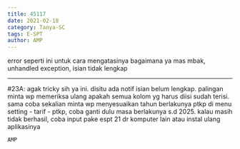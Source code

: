 ```yaml
---
title: 45117
date: 2021-02-18
category: Tanya-SC
tags: E-SPT
author: AMP
---
```


error seperti ini untuk cara mengatasinya bagaimana ya mas mbak, unhandled exception, isian tidak lengkap

---

#23A: agak tricky sih ya ini. disitu ada notif isian belum lengkap. palingan minta wp memeriksa ulang apakah semua kolom yg harus diisi sudah terisi. sama coba sekalian minta wp menyesuaikan tahun berlakunya ptkp di menu setting - tarif - ptkp, coba ganti dulu masa berlakunya s.d 2025. kalau masih tidak berhasil, coba input pake espt 21 dr komputer lain atau instal ulang aplikasinya

`AMP`
